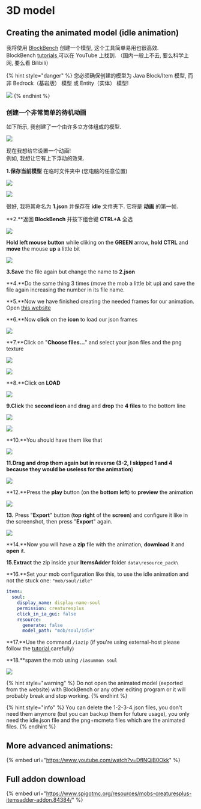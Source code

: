 # 3D model

## Creating the animated model (idle animation)

我将使用 [BlockBench](https://blockbench.net/) 创建一个模型, 这个工具简单易用也很高效.\
BlockBench [tutorials ](https://www.youtube.com/results?search\_query=blockbench+tutorial)可以在 YouTube 上找到.
（国内一般上不去, 要么科学上网, 要么看 Bilibili）

{% hint style="danger" %}
您必须确保创建的模型为 Java Block/Item 模型, 而非 Bedrock（基岩版） 模型 或 Entity（实体） 模型!

![](<../../../../../.gitbook/assets/immagine (89) (1) (1) (1) (1) (1) (1) (1) (1) (2).png>)
{% endhint %}

### 创建一个非常简单的待机动画

如下所示, 我创建了一个由许多立方体组成的模型.

![](<../../../../../.gitbook/assets/immagine (52).png>)

现在我想给它设置一个动画!\
例如, 我想让它有上下浮动的效果.

**1.保存当前模型** 在临时文件夹中 (您电脑的任意位置)

![](<../../../../../.gitbook/assets/immagine (53).png>)

![](<../../../../../.gitbook/assets/immagine (56).png>)

很好, 我将其命名为 **1.json** 并保存在 **idle** 文件夹下. 它将是 **动画** 的第一帧.

**2.**返回 **BlockBench** 并按下组合键 **CTRL+A** 全选

![](<../../../../../.gitbook/assets/immagine (57).png>)

**Hold left mouse button** while cliking on the **GREEN** arrow, **hold CTRL** and **move** the mouse **up** a little bit

![](<../../../../../.gitbook/assets/immagine (58).png>)

**3.Save** the file again but change the name to **2.json**

**4.**Do the same thing 3 times (move the mob a little bit up) and save the file again increasing the number in its file name.

**5.**Now we have finished creating the needed frames for our animation. Open [this website](https://lonedev6.github.io/animated-models/)

**6.**Now **click** on the **icon** to load our json frames

![](<../../../../../.gitbook/assets/immagine (68).png>)

**7.**Click on "**Choose files...**" and select your json files and the png texture

![](<../../../../../.gitbook/assets/immagine (77).png>)

![](<../../../../../.gitbook/assets/immagine (69).png>)

**8.**Click on **LOAD**

![](<../../../../../.gitbook/assets/immagine (70).png>)

**9.Click** the **second icon** and **drag** and **drop** the **4 files** to the bottom line

![](<../../../../../.gitbook/assets/immagine (71).png>)

![](<../../../../../.gitbook/assets/immagine (72).png>)

**10.**You should have them like that

![](<../../../../../.gitbook/assets/immagine (73).png>)

**11.**Drag and drop them again but in reverse (3-2**, I skipped 1 and 4 because they would be useless for the animation**)

![](<../../../../../.gitbook/assets/immagine (75).png>)

**12.**Press the **play** button (on the **bottom left**) to **preview** the animation

![](https://i.imgur.com/zslbD0G.gif)

**13.** Press "**Export**" button (**top right** of the **screen**) and configure it like in the screenshot, then press "**Export**" again.

![](<../../../../../.gitbook/assets/immagine (76).png>)

**14.**Now you will have a **zip** file with the animation, **download** it and **open** it.

**15.Extract** the zip inside your **ItemsAdder** folder `data\resource_pack\`

**16.**Set your mob configuration like this, to use the idle animation and not the stuck one: `"mob/soul/idle"`

```yaml
items:
  soul:
    display_name: display-name-soul
    permission: creaturesplus
    click_in_ia_gui: false
    resource:
      generate: false
      model_path: "mob/soul/idle"
```

**17.**Use the command `/iazip` (if you're using external-host please follow the [tutorial ](../../../../resourcepack-hosting/)carefully)

**18.**spawn the mob using `/iasummon soul`

![](https://i.imgur.com/1tljgbv.gif)

{% hint style="warning" %}
Do not open the animated model (exported from the website) with BlockBench or any other editing program or it will probably break and stop working.
{% endhint %}

{% hint style="info" %}
You can delete the 1-2-3-4.json files, you don't need them anymore (but you can backup them for future usage), you only need the idle.json file and the png+mcmeta files which are the animated files.
{% endhint %}

## More advanced animations:

{% embed url="https://www.youtube.com/watch?v=DflNQjB0Okk" %}

## Full addon download

{% embed url="https://www.spigotmc.org/resources/mobs-creaturesplus-itemsadder-addon.84384/" %}

